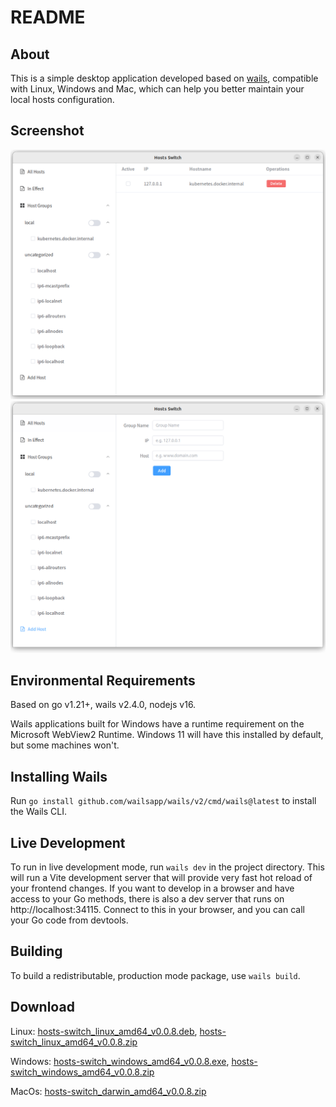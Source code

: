 # README

## About

This is a simple desktop application developed based on [wails](https://wails.io/), compatible with Linux, Windows and Mac, which can help you better maintain your local hosts configuration.

## Screenshot

![Screenshot1](screenshot1.png "Screenshot1")
![Screenshot2](screenshot2.png "Screenshot2")

## Environmental Requirements
Based on go v1.21+, wails v2.4.0, nodejs v16. 

Wails applications built for Windows have a runtime requirement on the Microsoft WebView2 Runtime. Windows 11 will have this installed by default, but some machines won't.

## Installing Wails
Run `go install github.com/wailsapp/wails/v2/cmd/wails@latest` to install the Wails CLI.

## Live Development

To run in live development mode, run `wails dev` in the project directory. This will run a Vite development
server that will provide very fast hot reload of your frontend changes. If you want to develop in a browser
and have access to your Go methods, there is also a dev server that runs on http://localhost:34115. Connect
to this in your browser, and you can call your Go code from devtools.

## Building

To build a redistributable, production mode package, use `wails build`.

## Download

Linux: [hosts-switch_linux_amd64_v0.0.8.deb](https://github.com/conkayyan/hosts-switch/releases/download/v0.0.8/hosts-switch_linux_amd64_v0.0.8.deb), [hosts-switch_linux_amd64_v0.0.8.zip](https://github.com/conkayyan/hosts-switch/releases/download/v0.0.8/hosts-switch_linux_amd64_v0.0.8.zip)

Windows: [hosts-switch_windows_amd64_v0.0.8.exe](https://github.com/conkayyan/hosts-switch/releases/download/v0.0.8/hosts-switch_windows_amd64_v0.0.8.exe), [hosts-switch_windows_amd64_v0.0.8.zip](https://github.com/conkayyan/hosts-switch/releases/download/v0.0.8/hosts-switch_windows_amd64_v0.0.8.zip)

MacOs: [hosts-switch_darwin_amd64_v0.0.8.zip](https://github.com/conkayyan/hosts-switch/releases/download/v0.0.8/hosts-switch_darwin_amd64_v0.0.8.zip)
